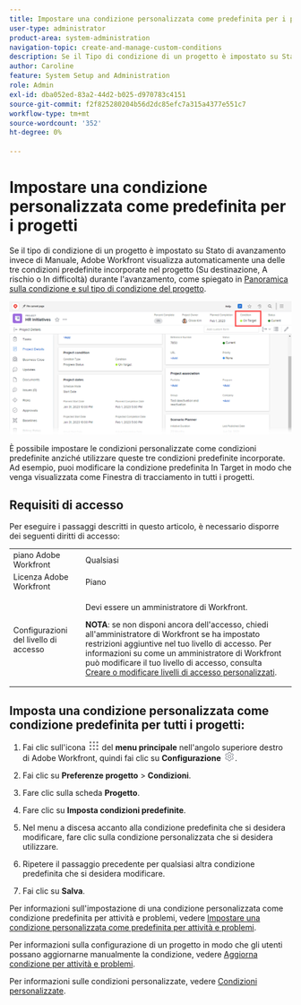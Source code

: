 ```yaml
---
title: Impostare una condizione personalizzata come predefinita per i progetti
user-type: administrator
product-area: system-administration
navigation-topic: create-and-manage-custom-conditions
description: Se il Tipo di condizione di un progetto è impostato su Stato avanzamento invece che Manuale, Adobe Workfront visualizza automaticamente una delle tre condizioni predefinite incorporate nel progetto (Su destinazione, A rischio o In difficoltà) durante l’avanzamento, come spiegato in Panoramica sulla condizione e sul tipo di condizione del progetto.
author: Caroline
feature: System Setup and Administration
role: Admin
exl-id: dba052ed-83a2-44d2-b025-d970783c4151
source-git-commit: f2f825280204b56d2dc85efc7a315a4377e551c7
workflow-type: tm+mt
source-wordcount: '352'
ht-degree: 0%

---
```


# Impostare una condizione personalizzata come predefinita per i progetti

Se il tipo di condizione di un progetto è impostato su Stato di avanzamento invece di Manuale, Adobe Workfront visualizza automaticamente una delle tre condizioni predefinite incorporate nel progetto (Su destinazione, A rischio o In difficoltà) durante l&#39;avanzamento, come spiegato in [Panoramica sulla condizione e sul tipo di condizione del progetto](../../../manage-work/projects/manage-projects/project-condition-and-condition-type.md).

![](assets/condition-in-project-header-nwe.png)

È possibile impostare le condizioni personalizzate come condizioni predefinite anziché utilizzare queste tre condizioni predefinite incorporate. Ad esempio, puoi modificare la condizione predefinita In Target in modo che venga visualizzata come Finestra di tracciamento in tutti i progetti.

## Requisiti di accesso

Per eseguire i passaggi descritti in questo articolo, è necessario disporre dei seguenti diritti di accesso:

<table style="table-layout:auto"> 
 <col> 
 <col> 
 <tbody> 
  <tr> 
   <td role="rowheader">piano Adobe Workfront</td> 
   <td>Qualsiasi</td> 
  </tr> 
  <tr> 
   <td role="rowheader">Licenza Adobe Workfront</td> 
   <td>Piano</td> 
  </tr> 
  <tr> 
   <td role="rowheader">Configurazioni del livello di accesso</td> 
   <td> <p>Devi essere un amministratore di Workfront.</p> <p><b>NOTA</b>: se non disponi ancora dell'accesso, chiedi all'amministratore di Workfront se ha impostato restrizioni aggiuntive nel tuo livello di accesso. Per informazioni su come un amministratore di Workfront può modificare il tuo livello di accesso, consulta <a href="../../../administration-and-setup/add-users/configure-and-grant-access/create-modify-access-levels.md" class="MCXref xref">Creare o modificare livelli di accesso personalizzati</a>.</p> </td> 
  </tr> 
 </tbody> 
</table>

## Imposta una condizione personalizzata come condizione predefinita per tutti i progetti:

1. Fai clic sull&#39;icona ![](assets/main-menu-icon.png) del **menu principale** nell&#39;angolo superiore destro di Adobe Workfront, quindi fai clic su **Configurazione** ![](assets/gear-icon-settings.png).

1. Fai clic su **Preferenze progetto** > **Condizioni**.

1. Fare clic sulla scheda **Progetto**.
1. Fare clic su **Imposta condizioni predefinite**.
1. Nel menu a discesa accanto alla condizione predefinita che si desidera modificare, fare clic sulla condizione personalizzata che si desidera utilizzare.
1. Ripetere il passaggio precedente per qualsiasi altra condizione predefinita che si desidera modificare.
1. Fai clic su **Salva**.

Per informazioni sull&#39;impostazione di una condizione personalizzata come condizione predefinita per attività e problemi, vedere [Impostare una condizione personalizzata come predefinita per attività e problemi](../../../administration-and-setup/customize-workfront/create-manage-custom-conditions/set-custom-condition-default-tasks-issues.md).

Per informazioni sulla configurazione di un progetto in modo che gli utenti possano aggiornarne manualmente la condizione, vedere [Aggiorna condizione per attività e problemi](../../../manage-work/projects/updating-work-in-a-project/update-condition-for-tasks-and-issues.md).

Per informazioni sulle condizioni personalizzate, vedere [Condizioni personalizzate](../../../administration-and-setup/customize-workfront/create-manage-custom-conditions/custom-conditions.md).
